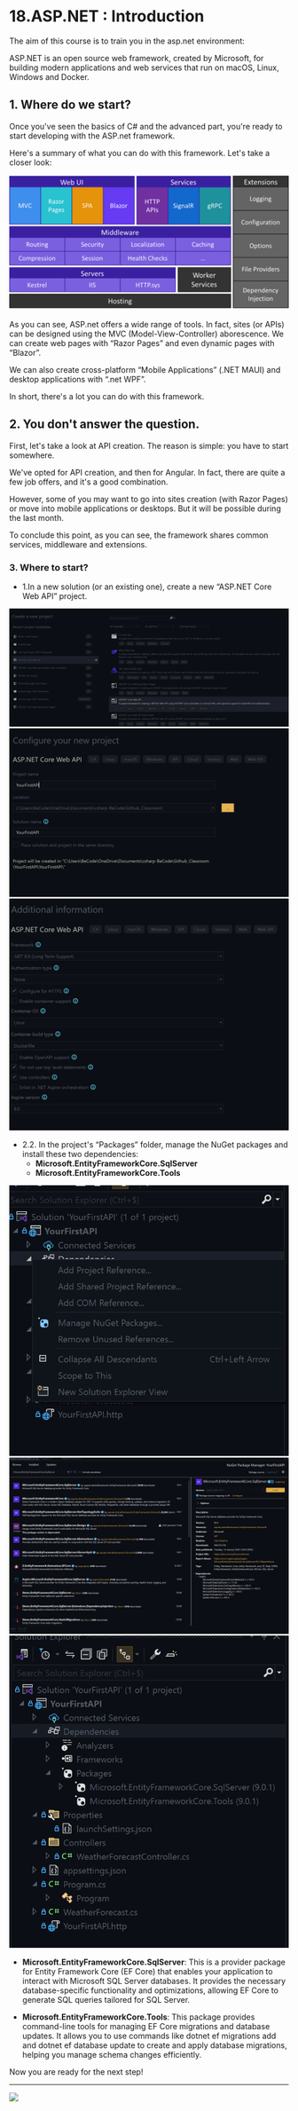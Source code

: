 # 18.ASP.NET : Introduction

The aim of this course is to train you in the asp.net environment:

ASP.NET is an open source web framework, created by Microsoft, for building modern applications and web services that run on macOS, Linux, Windows and Docker.

## 1. Where do we start? 
Once you've seen the basics of C# and the advanced part, you're ready to start developing with the ASP.net framework.

Here's a summary of what you can do with this framework. Let's take a closer look:

![](assets/asp.net.png)

As you can see, ASP.net offers a wide range of tools. In fact, sites (or APIs) can be designed using the MVC (Model-View-Controller) aborescence. We can create web pages with “Razor Pages” and even dynamic pages with “Blazor”.

We can also create cross-platform “Mobile Applications” (.NET MAUI) and desktop applications with “.net WPF”.

In short, there's a lot you can do with this framework.

## 2. You don't answer the question.
First, let's take a look at API creation. The reason is simple: you have to start somewhere. 

We've opted for API creation, and then for Angular. In fact, there are quite a few job offers, and it's a good combination. 

However, some of you may want to go into sites creation (with Razor Pages) or move into mobile applications or desktops. But it will be possible during the last month.

To conclude this point, as you can see, the framework shares common services, middleware and extensions. 

### 3. Where to start?
- 1.In a new solution (or an existing one), create a new “ASP.NET Core Web API” project.

![](assets/001.png)
![](assets/002.png)
![](assets/003.png)

- 2.2. In the project's “Packages” folder, manage the NuGet packages and install these two dependencies:
    - **Microsoft.EntityFrameworkCore.SqlServer**
    - **Microsoft.EntityFrameworkCore.Tools**

![](assets/004.png)
![](assets/005.png)
![](assets/006.png)

- **Microsoft.EntityFrameworkCore.SqlServer**:
This is a provider package for Entity Framework Core (EF Core) that enables your application to interact with Microsoft SQL Server databases. It provides the necessary database-specific functionality and optimizations, allowing EF Core to generate SQL queries tailored for SQL Server.

- **Microsoft.EntityFrameworkCore.Tools**:
This package provides command-line tools for managing EF Core migrations and database updates. It allows you to use commands like dotnet ef migrations add and dotnet ef database update to create and apply database migrations, helping you manage schema changes efficiently.

Now you are ready for the next step!

---

![](https://media0.giphy.com/media/v1.Y2lkPTc5MGI3NjExazVkd3dvYmRnNm81eTUzcjBtZTVoYm9oNXdxODR6NGNybTRrN3FweSZlcD12MV9pbnRlcm5hbF9naWZfYnlfaWQmY3Q9Zw/LoNHujL4GMwduuXeDh/giphy.gif)
